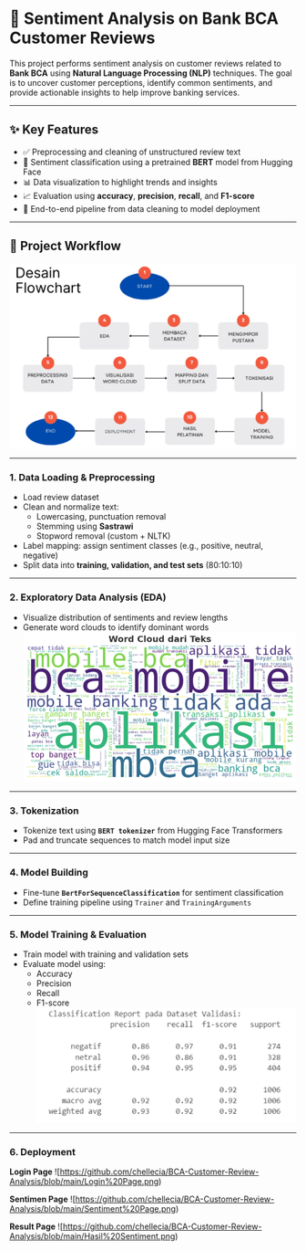 # 💬 Sentiment Analysis on Bank BCA Customer Reviews

This project performs sentiment analysis on customer reviews related to **Bank BCA** using **Natural Language Processing (NLP)** techniques. The goal is to uncover customer perceptions, identify common sentiments, and provide actionable insights to help improve banking services.

---

## ✨ Key Features

- ✅ Preprocessing and cleaning of unstructured review text  
- 🤖 Sentiment classification using a pretrained **BERT** model from Hugging Face  
- 📊 Data visualization to highlight trends and insights  
- 📈 Evaluation using **accuracy**, **precision**, **recall**, and **F1-score**  
- 🚀 End-to-end pipeline from data cleaning to model deployment

---

## 📂 Project Workflow  
![Workflow](https://github.com/chellecia/BCA-Customer-Review-Analysis/blob/main/FLowchart.png)

---

### 1. Data Loading & Preprocessing
- Load review dataset
- Clean and normalize text:
  - Lowercasing, punctuation removal
  - Stemming using **Sastrawi**
  - Stopword removal (custom + NLTK)
- Label mapping: assign sentiment classes (e.g., positive, neutral, negative)
- Split data into **training, validation, and test sets** (80:10:10)

---

### 2. Exploratory Data Analysis (EDA)
- Visualize distribution of sentiments and review lengths  
- Generate word clouds to identify dominant words  
  ![Word Cloud](https://github.com/chellecia/BCA-Customer-Review-Analysis/blob/main/word%20cloud%20BCA.png)

---

### 3. Tokenization
- Tokenize text using **`BERT tokenizer`** from Hugging Face Transformers  
- Pad and truncate sequences to match model input size  

---

### 4. Model Building
- Fine-tune **`BertForSequenceClassification`** for sentiment classification  
- Define training pipeline using `Trainer` and `TrainingArguments`

---

### 5. Model Training & Evaluation
- Train model with training and validation sets  
- Evaluate model using:
  - Accuracy
  - Precision
  - Recall
  - F1-score  
  ![Classification Report](https://github.com/chellecia/BCA-Customer-Review-Analysis/blob/main/Classification%20report.png)

---

### 6. Deployment
**Login Page**
![https://github.com/chellecia/BCA-Customer-Review-Analysis/blob/main/Login%20Page.png)

 **Sentimen Page** 
![https://github.com/chellecia/BCA-Customer-Review-Analysis/blob/main/Sentiment%20Page.png)

**Result Page**
![https://github.com/chellecia/BCA-Customer-Review-Analysis/blob/main/Hasil%20Sentiment.png)

 
